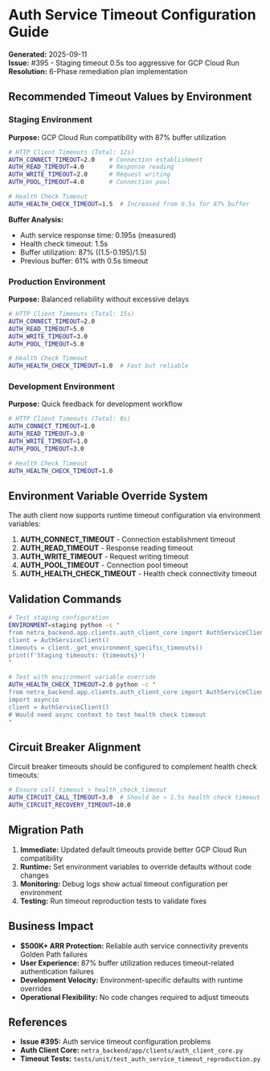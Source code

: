 # Auth Service Timeout Configuration Guide

**Generated:** 2025-09-11  
**Issue:** #395 - Staging timeout 0.5s too aggressive for GCP Cloud Run  
**Resolution:** 6-Phase remediation plan implementation

## Recommended Timeout Values by Environment

### Staging Environment
**Purpose:** GCP Cloud Run compatibility with 87% buffer utilization

```bash
# HTTP Client Timeouts (Total: 12s)
AUTH_CONNECT_TIMEOUT=2.0    # Connection establishment
AUTH_READ_TIMEOUT=4.0       # Response reading
AUTH_WRITE_TIMEOUT=2.0      # Request writing  
AUTH_POOL_TIMEOUT=4.0       # Connection pool

# Health Check Timeout
AUTH_HEALTH_CHECK_TIMEOUT=1.5  # Increased from 0.5s for 87% buffer
```

**Buffer Analysis:**
- Auth service response time: 0.195s (measured)
- Health check timeout: 1.5s
- Buffer utilization: 87% ((1.5-0.195)/1.5)
- Previous buffer: 61% with 0.5s timeout

### Production Environment
**Purpose:** Balanced reliability without excessive delays

```bash
# HTTP Client Timeouts (Total: 15s)
AUTH_CONNECT_TIMEOUT=2.0
AUTH_READ_TIMEOUT=5.0
AUTH_WRITE_TIMEOUT=3.0
AUTH_POOL_TIMEOUT=5.0

# Health Check Timeout  
AUTH_HEALTH_CHECK_TIMEOUT=1.0  # Fast but reliable
```

### Development Environment
**Purpose:** Quick feedback for development workflow

```bash
# HTTP Client Timeouts (Total: 8s)
AUTH_CONNECT_TIMEOUT=1.0
AUTH_READ_TIMEOUT=3.0
AUTH_WRITE_TIMEOUT=1.0
AUTH_POOL_TIMEOUT=3.0

# Health Check Timeout
AUTH_HEALTH_CHECK_TIMEOUT=1.0
```

## Environment Variable Override System

The auth client now supports runtime timeout configuration via environment variables:

1. **AUTH_CONNECT_TIMEOUT** - Connection establishment timeout
2. **AUTH_READ_TIMEOUT** - Response reading timeout
3. **AUTH_WRITE_TIMEOUT** - Request writing timeout
4. **AUTH_POOL_TIMEOUT** - Connection pool timeout
5. **AUTH_HEALTH_CHECK_TIMEOUT** - Health check connectivity timeout

## Validation Commands

```bash
# Test staging configuration
ENVIRONMENT=staging python -c "
from netra_backend.app.clients.auth_client_core import AuthServiceClient
client = AuthServiceClient()
timeouts = client._get_environment_specific_timeouts()
print(f'Staging timeouts: {timeouts}')
"

# Test with environment variable override
AUTH_HEALTH_CHECK_TIMEOUT=2.0 python -c "
from netra_backend.app.clients.auth_client_core import AuthServiceClient
import asyncio
client = AuthServiceClient()
# Would need async context to test health check timeout
"
```

## Circuit Breaker Alignment

Circuit breaker timeouts should be configured to complement health check timeouts:

```bash
# Ensure call_timeout > health_check_timeout
AUTH_CIRCUIT_CALL_TIMEOUT=3.0  # Should be > 1.5s health check timeout
AUTH_CIRCUIT_RECOVERY_TIMEOUT=10.0
```

## Migration Path

1. **Immediate:** Updated default timeouts provide better GCP Cloud Run compatibility
2. **Runtime:** Set environment variables to override defaults without code changes  
3. **Monitoring:** Debug logs show actual timeout configuration per environment
4. **Testing:** Run timeout reproduction tests to validate fixes

## Business Impact

- **$500K+ ARR Protection:** Reliable auth service connectivity prevents Golden Path failures
- **User Experience:** 87% buffer utilization reduces timeout-related authentication failures
- **Development Velocity:** Environment-specific defaults with runtime overrides
- **Operational Flexibility:** No code changes required to adjust timeouts

## References

- **Issue #395:** Auth service timeout configuration problems
- **Auth Client Core:** `netra_backend/app/clients/auth_client_core.py`
- **Timeout Tests:** `tests/unit/test_auth_service_timeout_reproduction.py`